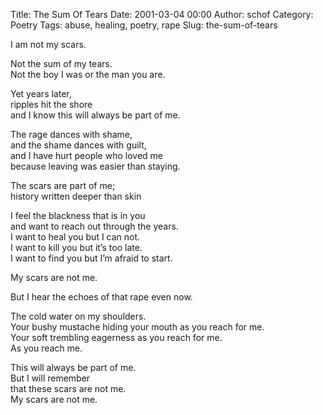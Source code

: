Title: The Sum Of Tears
Date: 2001-03-04 00:00
Author: schof
Category: Poetry
Tags: abuse, healing, poetry, rape
Slug: the-sum-of-tears

I am not my scars.

Not the sum of my tears.  
Not the boy I was or the man you are.

Yet years later,  
ripples hit the shore  
and I know this will always be part of me.

The rage dances with shame,  
and the shame dances with guilt,  
and I have hurt people who loved me  
because leaving was easier than staying.

The scars are part of me;  
history written deeper than skin

I feel the blackness that is in you  
and want to reach out through the years.  
I want to heal you but I can not.  
I want to kill you but it’s too late.  
I want to find you but I’m afraid to start.

My scars are not me.

But I hear the echoes of that rape even now.

The cold water on my shoulders.  
Your bushy mustache hiding your mouth as you reach for me.  
Your soft trembling eagerness as you reach for me.  
As you reach me.

This will always be part of me.  
But I will remember  
that these scars are not me.  
My scars are not me.

